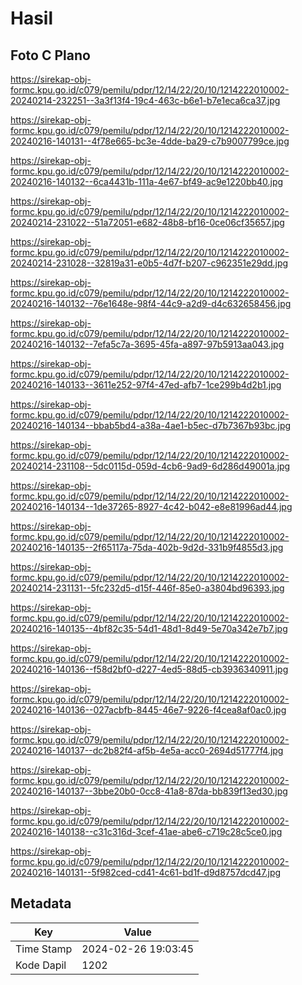 # Hasil

## Foto C Plano

https://sirekap-obj-formc.kpu.go.id/c079/pemilu/pdpr/12/14/22/20/10/1214222010002-20240214-232251--3a3f13f4-19c4-463c-b6e1-b7e1eca6ca37.jpg

https://sirekap-obj-formc.kpu.go.id/c079/pemilu/pdpr/12/14/22/20/10/1214222010002-20240216-140131--4f78e665-bc3e-4dde-ba29-c7b9007799ce.jpg

https://sirekap-obj-formc.kpu.go.id/c079/pemilu/pdpr/12/14/22/20/10/1214222010002-20240216-140132--6ca4431b-111a-4e67-bf49-ac9e1220bb40.jpg

https://sirekap-obj-formc.kpu.go.id/c079/pemilu/pdpr/12/14/22/20/10/1214222010002-20240214-231022--51a72051-e682-48b8-bf16-0ce06cf35657.jpg

https://sirekap-obj-formc.kpu.go.id/c079/pemilu/pdpr/12/14/22/20/10/1214222010002-20240214-231028--32819a31-e0b5-4d7f-b207-c962351e29dd.jpg

https://sirekap-obj-formc.kpu.go.id/c079/pemilu/pdpr/12/14/22/20/10/1214222010002-20240216-140132--76e1648e-98f4-44c9-a2d9-d4c632658456.jpg

https://sirekap-obj-formc.kpu.go.id/c079/pemilu/pdpr/12/14/22/20/10/1214222010002-20240216-140132--7efa5c7a-3695-45fa-a897-97b5913aa043.jpg

https://sirekap-obj-formc.kpu.go.id/c079/pemilu/pdpr/12/14/22/20/10/1214222010002-20240216-140133--3611e252-97f4-47ed-afb7-1ce299b4d2b1.jpg

https://sirekap-obj-formc.kpu.go.id/c079/pemilu/pdpr/12/14/22/20/10/1214222010002-20240216-140134--bbab5bd4-a38a-4ae1-b5ec-d7b7367b93bc.jpg

https://sirekap-obj-formc.kpu.go.id/c079/pemilu/pdpr/12/14/22/20/10/1214222010002-20240214-231108--5dc0115d-059d-4cb6-9ad9-6d286d49001a.jpg

https://sirekap-obj-formc.kpu.go.id/c079/pemilu/pdpr/12/14/22/20/10/1214222010002-20240216-140134--1de37265-8927-4c42-b042-e8e81996ad44.jpg

https://sirekap-obj-formc.kpu.go.id/c079/pemilu/pdpr/12/14/22/20/10/1214222010002-20240216-140135--2f65117a-75da-402b-9d2d-331b9f4855d3.jpg

https://sirekap-obj-formc.kpu.go.id/c079/pemilu/pdpr/12/14/22/20/10/1214222010002-20240214-231131--5fc232d5-d15f-446f-85e0-a3804bd96393.jpg

https://sirekap-obj-formc.kpu.go.id/c079/pemilu/pdpr/12/14/22/20/10/1214222010002-20240216-140135--4bf82c35-54d1-48d1-8d49-5e70a342e7b7.jpg

https://sirekap-obj-formc.kpu.go.id/c079/pemilu/pdpr/12/14/22/20/10/1214222010002-20240216-140136--f58d2bf0-d227-4ed5-88d5-cb3936340911.jpg

https://sirekap-obj-formc.kpu.go.id/c079/pemilu/pdpr/12/14/22/20/10/1214222010002-20240216-140136--027acbfb-8445-46e7-9226-f4cea8af0ac0.jpg

https://sirekap-obj-formc.kpu.go.id/c079/pemilu/pdpr/12/14/22/20/10/1214222010002-20240216-140137--dc2b82f4-af5b-4e5a-acc0-2694d51777f4.jpg

https://sirekap-obj-formc.kpu.go.id/c079/pemilu/pdpr/12/14/22/20/10/1214222010002-20240216-140137--3bbe20b0-0cc8-41a8-87da-bb839f13ed30.jpg

https://sirekap-obj-formc.kpu.go.id/c079/pemilu/pdpr/12/14/22/20/10/1214222010002-20240216-140138--c31c316d-3cef-41ae-abe6-c719c28c5ce0.jpg

https://sirekap-obj-formc.kpu.go.id/c079/pemilu/pdpr/12/14/22/20/10/1214222010002-20240216-140131--5f982ced-cd41-4c61-bd1f-d9d8757dcd47.jpg


## Metadata

| Key        | Value               |
| ---------- | ------------------- |
| Time Stamp | 2024-02-26 19:03:45 |
| Kode Dapil | 1202                |



